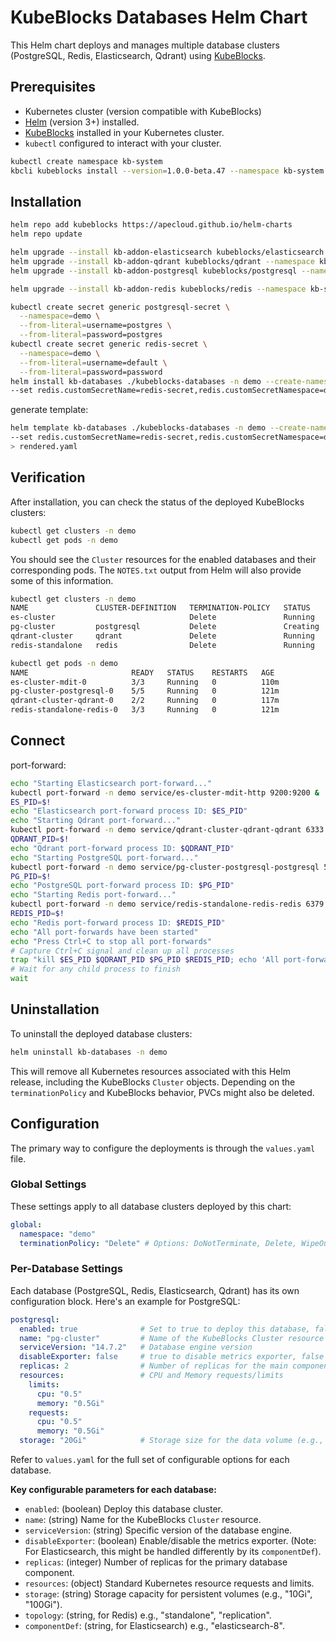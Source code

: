 # KubeBlocks Databases Helm Chart

This Helm chart deploys and manages multiple database clusters (PostgreSQL, Redis, Elasticsearch, Qdrant) using [KubeBlocks](https://kubeblocks.io/).

## Prerequisites

*   Kubernetes cluster (version compatible with KubeBlocks)
*   [Helm](https://helm.sh/docs/intro/install/) (version 3+) installed.
*   [KubeBlocks](https://kubeblocks.io/docs/preview/user_docs/installation) installed in your Kubernetes cluster.
*   `kubectl` configured to interact with your cluster.

```bash
kubectl create namespace kb-system
kbcli kubeblocks install --version=1.0.0-beta.47 --namespace kb-system
```


## Installation

```bash
helm repo add kubeblocks https://apecloud.github.io/helm-charts
helm repo update

helm upgrade --install kb-addon-elasticsearch kubeblocks/elasticsearch --namespace kb-system --version 1.0.0-alpha.0
helm upgrade --install kb-addon-qdrant kubeblocks/qdrant --namespace kb-system --version 1.0.0-alpha.0
helm upgrade --install kb-addon-postgresql kubeblocks/postgresql --namespace kb-system --version 1.0.0-alpha.0

helm upgrade --install kb-addon-redis kubeblocks/redis --namespace kb-system --version 1.0.0-alpha.0
```

```bash
kubectl create secret generic postgresql-secret \
  --namespace=demo \
  --from-literal=username=postgres \
  --from-literal=password=postgres
kubectl create secret generic redis-secret \
  --namespace=demo \
  --from-literal=username=default \
  --from-literal=password=password
helm install kb-databases ./kubeblocks-databases -n demo --create-namespace \
--set redis.customSecretName=redis-secret,redis.customSecretNamespace=demo,postgresql.customSecretName=postgresql-secret,postgresql.customSecretNamespace=demo
```

generate template: 
```bash
helm template kb-databases ./kubeblocks-databases -n demo --create-namespace \
--set redis.customSecretName=redis-secret,redis.customSecretNamespace=demo,postgresql.customSecretName=postgresql-secret,postgresql.customSecretNamespace=demo \
> rendered.yaml
```

## Verification

After installation, you can check the status of the deployed KubeBlocks clusters:

```bash
kubectl get clusters -n demo
kubectl get pods -n demo
```


You should see the `Cluster` resources for the enabled databases and their corresponding pods. The `NOTES.txt` output from Helm will also provide some of this information.

```bash
kubectl get clusters -n demo
NAME               CLUSTER-DEFINITION   TERMINATION-POLICY   STATUS     AGE
es-cluster                              Delete               Running    121m
pg-cluster         postgresql           Delete               Creating   121m
qdrant-cluster     qdrant               Delete               Running    121m
redis-standalone   redis                Delete               Running    121m

kubectl get pods -n demo
NAME                       READY   STATUS    RESTARTS   AGE
es-cluster-mdit-0          3/3     Running   0          110m
pg-cluster-postgresql-0    5/5     Running   0          121m
qdrant-cluster-qdrant-0    2/2     Running   0          117m
redis-standalone-redis-0   3/3     Running   0          121m
```

## Connect

port-forward:
```bash
echo "Starting Elasticsearch port-forward..."
kubectl port-forward -n demo service/es-cluster-mdit-http 9200:9200 &
ES_PID=$!
echo "Elasticsearch port-forward process ID: $ES_PID"
echo "Starting Qdrant port-forward..."
kubectl port-forward -n demo service/qdrant-cluster-qdrant-qdrant 6333:6333 &
QDRANT_PID=$!
echo "Qdrant port-forward process ID: $QDRANT_PID"
echo "Starting PostgreSQL port-forward..."
kubectl port-forward -n demo service/pg-cluster-postgresql-postgresql 5432:5432 &
PG_PID=$!
echo "PostgreSQL port-forward process ID: $PG_PID"
echo "Starting Redis port-forward..."
kubectl port-forward -n demo service/redis-standalone-redis-redis 6379:6379 &
REDIS_PID=$!
echo "Redis port-forward process ID: $REDIS_PID"
echo "All port-forwards have been started"
echo "Press Ctrl+C to stop all port-forwards"
# Capture Ctrl+C signal and clean up all processes
trap "kill $ES_PID $QDRANT_PID $PG_PID $REDIS_PID; echo 'All port-forwards stopped'; exit" INT
# Wait for any child process to finish
wait
```

## Uninstallation

To uninstall the deployed database clusters:

```bash
helm uninstall kb-databases -n demo
```
This will remove all Kubernetes resources associated with this Helm release, including the KubeBlocks `Cluster` objects. Depending on the `terminationPolicy` and KubeBlocks behavior, PVCs might also be deleted.


## Configuration

The primary way to configure the deployments is through the `values.yaml` file.

### Global Settings

These settings apply to all database clusters deployed by this chart:

```yaml
global:
  namespace: "demo"
  terminationPolicy: "Delete" # Options: DoNotTerminate, Delete, WipeOut
```

### Per-Database Settings

Each database (PostgreSQL, Redis, Elasticsearch, Qdrant) has its own configuration block. Here's an example for PostgreSQL:

```yaml
postgresql:
  enabled: true              # Set to true to deploy this database, false to skip
  name: "pg-cluster"         # Name of the KubeBlocks Cluster resource
  serviceVersion: "14.7.2"   # Database engine version
  disableExporter: false     # true to disable metrics exporter, false to enable
  replicas: 2                # Number of replicas for the main component
  resources:                 # CPU and Memory requests/limits
    limits:
      cpu: "0.5"
      memory: "0.5Gi"
    requests:
      cpu: "0.5"
      memory: "0.5Gi"
  storage: "20Gi"            # Storage size for the data volume (e.g., PVC)
```

Refer to `values.yaml` for the full set of configurable options for each database.

**Key configurable parameters for each database:**

*   `enabled`: (boolean) Deploy this database cluster.
*   `name`: (string) Name for the KubeBlocks `Cluster` resource.
*   `serviceVersion`: (string) Specific version of the database engine.
*   `disableExporter`: (boolean) Enable/disable the metrics exporter. (Note: For Elasticsearch, this might be handled differently by its `componentDef`).
*   `replicas`: (integer) Number of replicas for the primary database component.
*   `resources`: (object) Standard Kubernetes resource requests and limits.
*   `storage`: (string) Storage capacity for persistent volumes (e.g., "10Gi", "100Gi").
*   `topology`: (string, for Redis) e.g., "standalone", "replication".
*   `componentDef`: (string, for Elasticsearch) e.g., "elasticsearch-8".